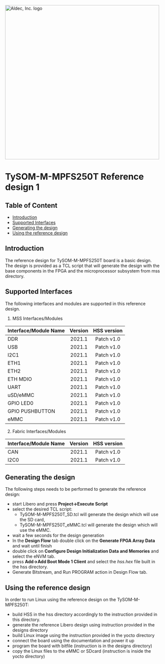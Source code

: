 <a href="https://www.aldec.com/en">
  <img src="https://www.aldec.com/files/file/Aldec_Crescent_rgb_sm.png" width="500" alt="Aldec, Inc. logo" />
</a>

# TySOM-M-MPFS250T Reference design 1

## Table of Content
- [Introduction](#introduction)
- [Supported Interfaces](#supported-interfaces)
- [Generating the design](#generating-design)
- [Using the reference design](#using-reference-design)

## Introduction <a name="introduction"/>

The reference design for TySOM-M-MPFS250T board is a basic design. The design is provided as a TCL script that will generate the design with the base components in the FPGA and the microprocessor subsystem from mss directory.

## Supported Interfaces <a name="supported-interfaces"/>

The following interfaces and modules are supported in this reference design.

1. MSS Interfaces/Modules

| Interface/Module Name | Version | HSS version |
| --------------------- |:-------:|:-----------:|
| DDR                   | 2021.1  | Patch v1.0  |
| USB                   | 2021.1  | Patch v1.0  |
| I2C1                  | 2021.1  | Patch v1.0  |
| ETH1                  | 2021.1  | Patch v1.0  |
| ETH2                  | 2021.1  | Patch v1.0  |
| ETH MDIO              | 2021.1  | Patch v1.0  |
| UART                  | 2021.1  | Patch v1.0  |
| uSD/eMMC              | 2021.1  | Patch v1.0  |
| GPIO LED0             | 2021.1  | Patch v1.0  |
| GPIO PUSHBUTTON       | 2021.1  | Patch v1.0  |
| eMMC                  | 2021.1  | Patch v1.0  |

2. Fabric Interfaces/Modules

| Interface/Module Name | Version | HSS version |
| --------------------- |:-------:|:-----------:|
| CAN                   | 2021.1  | Patch v1.0  |
| I2C0                  | 2021.1  | Patch v1.0  |

## Generating the design <a name="generating-design"/>

The following steps needs to be performed to generate the reference design:
- start Libero and press **Project->Execute Script**
- select the desired TCL script:
  - TySOM-M-MPFS250T_SD.tcl will generate the design which will use the SD card,
  - TySOM-M-MPFS250T_eMMC.tcl will generate the design which will use the eMMC.
- wait a few seconds for the design generation
- In the **Design Flow** tab double click on the **Generate FPGA Array Data** and wait until finish
- double click on **Configure Design Initialization Data and Memories** and select the eNVM tab.
- press **Add->Add Boot Mode 1 Client** and select the *hss.hex* file built in the hss directory.
- Generate Bitstream, and Run PROGRAM action in Design Flow tab.

## Using the reference design <a name="using-reference-design"/>
In order to run Linux using the reference design on the TySOM-M-MPFS250T:
- build HSS in the hss directory accordingly to the instruction provided in this directory.
- generate the reference Libero design using instruction provided in the designs directory
- build Linux image using the instruction provided in the yocto directory
- connect the board using the documentation and power it up
- program the board with bitfile (instruction is in the designs directory)
- copy the Linux files to the eMMC or SDcard (instruction is inside the yocto directory)
